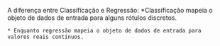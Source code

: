 A diferença entre Classificação e Regressão:
	*Classificação mapeia o objeto de dados de entrada para alguns 	rótulos discretos.

	* Enquanto regressão mapeia o objeto de dados de entrada para 	valores reais contínuos.